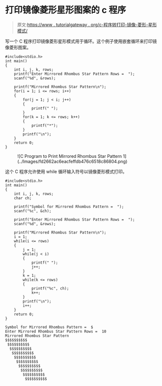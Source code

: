 # 打印镜像菱形星形图案的 c 程序

> 原文:[https://www . tutorialgateway . org/c-程序转打印-镜像-菱形-星形模式/](https://www.tutorialgateway.org/c-program-to-print-mirrored-rhombus-star-pattern/)

写一个 C 程序打印镜像菱形星形模式用于循环。这个例子使用嵌套循环来打印镜像菱形图案。

```
#include<stdio.h>
int main()
{
    int i, j, k, rows;
    printf("Enter Mirrored Rhombus Star Pattern Rows =  ");
    scanf("%d", &rows);

    printf("Mirrored Rhombus Star Pattern\n");
    for(i = 1; i <= rows; i++)
    {
        for(j = 1; j < i; j++)
        {
            printf(" ");
        }
        for(k = 1; k <= rows; k++)
        {
            printf("*");
        }         
        printf("\n");   
    }
    return 0;
}
```

<figure class="wp-block-image size-large">![C Program to Print Mirrored Rhombus Star Pattern 1](../Images/fd2662ac6eacfeffdb476c6518c86804.png)</figure>

这个 C 程序允许使用 while 循环输入符号以镜像菱形模式打印。

```
#include<stdio.h>
int main()
{
    int i, j, k, rows;
    char ch;

    printf("Symbol for Mirrored Rhombus Pattern =  ");
    scanf("%c", &ch);

    printf("Enter Mirrored Rhombus Star Pattern Rows =  ");
    scanf("%d", &rows);

    printf("Mirrored Rhombus Star Pattern\n");
    i = 1;
    while(i <= rows)
    {
        j = 1;
        while(j < i)
        {
            printf(" ");
            j++;
        }
        k = 1;
        while(k <= rows)
        {
            printf("%c", ch);
            k++;
        }         
        printf("\n");
        i++; 
    }
    return 0;
}
```

```
Symbol for Mirrored Rhombus Pattern =  $
Enter Mirrored Rhombus Star Pattern Rows =  10
Mirrored Rhombus Star Pattern
$$$$$$$$$$
 $$$$$$$$$$
  $$$$$$$$$$
   $$$$$$$$$$
    $$$$$$$$$$
     $$$$$$$$$$
      $$$$$$$$$$
       $$$$$$$$$$
        $$$$$$$$$$
         $$$$$$$$$$
```